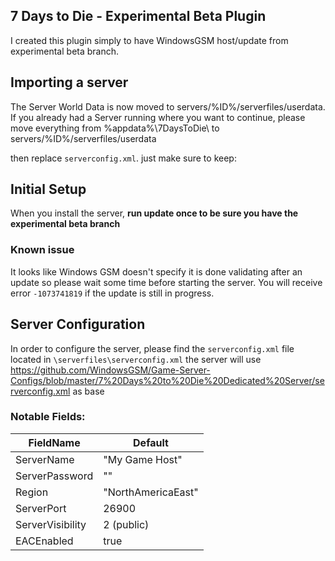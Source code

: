 ## 7 Days to Die - Experimental Beta Plugin

I created this plugin simply to have WindowsGSM host/update from experimental beta branch.

## Importing a server
The Server World Data is now moved to servers/%ID%/serverfiles/userdata. 
If you already had a Server running where you want to continue, please move everything from %appdata%\7DaysToDie\ to servers/%ID%/serverfiles/userdata

then replace `serverconfig.xml`. just make sure to keep:
<property name="UserDataFolder"		value="userdata" />

## Initial Setup
When you install the server, **run update once to be sure you have the experimental beta branch**

### Known issue
It looks like Windows GSM doesn't specify it is done validating after an update so please wait some time before starting the server. You will receive error `-1073741819` if the update is still in progress.

## Server Configuration
In order to configure  the server, please find the `serverconfig.xml` file located in `\serverfiles\serverconfig.xml`
the server will use https://github.com/WindowsGSM/Game-Server-Configs/blob/master/7%20Days%20to%20Die%20Dedicated%20Server/serverconfig.xml as base

### Notable Fields:

|FieldName|Default  |
|--|--|
|ServerName   | "My Game Host"  |
|ServerPassword |""|
|Region|"NorthAmericaEast"|
|ServerPort|26900|
|ServerVisibility|2 (public)|
|EACEnabled |true|
